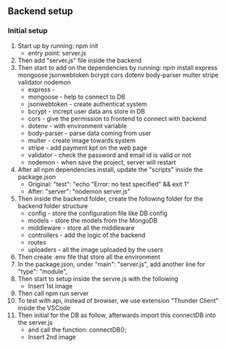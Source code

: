 ## Backend setup

### Initial setup

1. Start up by running: npm init
   - entry point: server.js
2. Then add "server.js" file inside the backend
3. Then start to add on the dependencies by running: npm install express mongoose jsonwebtoken bcrypt cors dotenv body-parser multer stripe validator nodemon
   - express -
   - mongoose - help to connect to DB
   - jsonwebtoken - create authenticat system
   - bcrypt - incrept user data ans store in DB
   - cors - give the permission to frontend to connect with backend
   - dotenv - with environment variable
   - body-parser - parse data coming from user
   - multer - create image towards system
   - stripe - add payment kpt on the web page
   - validator - check the password and email id is valid or not
   - nodemon - when save the project, server will restart
4. After all npm dependencies install, update the "scripts" inside the package.json
   - Original: "test": "echo \"Error: no test specified\" && exit 1"
   - After: "server": "nodemon server.js"
5. Then inside the backend folder, create the following folder for the backend folder structure
   - config - store the configuration file like DB config
   - models - store the models from the MongoDB
   - middleware - store all the middleware
   - controllers - add the logic of the backend
   - routes
   - uploaders - all the image uploaded by the users
6. Then create .env file that store all the environment
7. In the package.json, under "main": "server.js", add another line for "type": "module",
8. Then start to setup inside the servre.js with the following
   - Insert 1st image
9. Then call npm run server
10. To test with api, instead of browser, we use extension "Thunder Client" inside the VSCode
11. Then initial for the DB as follow, afterwards import this connectDB into the server.js
    - and call the function: connectDB();
    - Insert 2nd image
